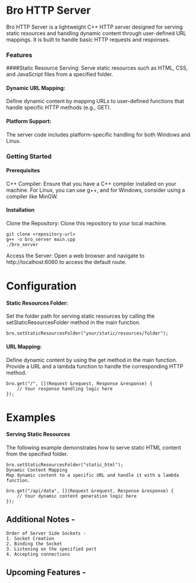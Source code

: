 # Bro HTTP Server
Bro HTTP Server is a lightweight C++ HTTP server designed for serving static resources and handling dynamic content through user-defined URL mappings. It is built to handle basic HTTP requests and responses.

### Features
####Static Resource Serving: Serve static resources such as HTML, CSS, and JavaScript files from a specified folder.

#### Dynamic URL Mapping: 
Define dynamic content by mapping URLs to user-defined functions that handle specific HTTP methods (e.g., GET).

#### Platform Support: 
The server code includes platform-specific handling for both Windows and Linux.

### Getting Started
#### Prerequisites
C++ Compiler: Ensure that you have a C++ compiler installed on your machine. For Linux, you can use g++, and for Windows, consider using a compiler like MinGW.

#### Installation
Clone the Repository: Clone this repository to your local machine.

```
git clone <repository-url>
g++ -o bro_server main.cpp
./bro_server
```
Access the Server: Open a web browser and navigate to http://localhost:6060 to access the default route.


# Configuration
#### Static Resources Folder: 
Set the folder path for serving static resources by calling the setStaticResourcesFolder method in the main function.

```
bro.setStaticResourcesFolder("your/static/resources/folder");
```

#### URL Mapping: 
Define dynamic content by using the get method in the main function. Provide a URL and a lambda function to handle the corresponding HTTP method.

```
bro.get("/", [](Request &request, Response &response) {
    // Your response handling logic here
});
```

# Examples
#### Serving Static Resources
The following example demonstrates how to serve static HTML content from the specified folder.

```
bro.setStaticResourcesFolder("static_html");
Dynamic Content Mapping
Map dynamic content to a specific URL and handle it with a lambda function.
```

```
bro.get("/api/data", [](Request &request, Response &response) {
    // Your dynamic content generation logic here
});
```

## Additional Notes -

```
Order of Server Side Sockets -
1. Socket Creation
2. Binding the Socket
3. Listening on the specified port
4. Accepting connections
```

## Upcoming Features -
